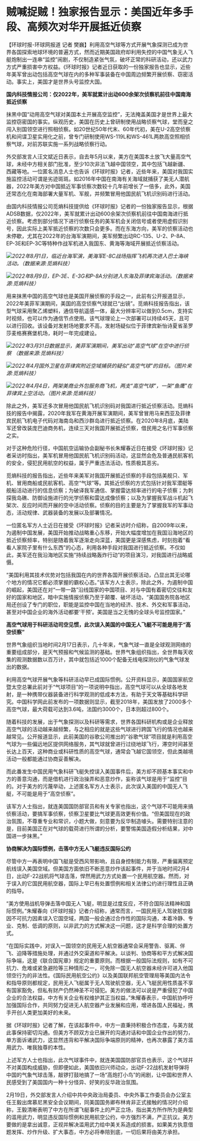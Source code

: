 # 贼喊捉贼！独家报告显示：美国近年多手段、高频次对华开展抵近侦察

【环球时报-环球网报道 记者
樊巍】利用高空气球等方式开展气象探测已成为世界各国探索地球环境的普遍方式，然而近期美国政府却利用失控的中国气象无人飞艇炮制出一连串“监控”闹剧，不仅制造紧张气氛，破坏正常的科研活动，还以武力方式严重损害中方权益。《环球时报》记者近日获取的一份独家报告也显示，近些年美军曾出动包括高空气球在内的多种军事装备在中国周边频繁开展侦察、窃密活动。事实上，美国才是世界头号监控大国。

**国内科技情报公司：仅2022年，美军就累计出动600余架次侦察机前往中国南海抵近侦察**

抹黑中国“动用高空气球对美国本土开展高空监控”，无法掩盖美国才是世界上最大监控窃密国的事实。纵观历史，美国在历史上曾研制使用战略侦察气球，堂而皇之闯入别国领空进行照相侦察。如20世纪50年代末、60年代初，美在U-2高空侦察机和间谍卫星实用化之前，曾专门研制使用WS-119L和WS-461L两款高空照相侦察气球，对前苏联实施一系列战略侦察行动。

外交部发言人汪文斌近日表示，自去年5月以来，美方在美国本土放飞大量高空气球，未经中方相关部门批准，至少10次非法飞越中国领空，其中包括飞越新疆、西藏等地。一位匿名消息人士也告诉《环球时报》记者，近些年来，美国对我国实施监控活动可谓是劣迹斑斑。如2016年中国在南海有关海域就捕获了美无人潜航器，2022年美方对中国抵近军事侦察次数较十几年前增长了一倍多，此外，美国还常态化在南海部署大量军机、军舰，并频繁冒用他国民航飞机识别码进行活动。

由国内科技情报公司觅熵科技提供给《环球时报》记者的一份独家报告显示，根据ADSB数据，仅2022年，美军就累计出动600余架次侦察机前往中国南海进行抵近侦察。考虑到部分情况下进行侦察任务的美军机会关闭信号或者使用虚假识别号，因此实际上美军抵近侦察的次数只会更多。而在东海方向，美军的侦察活动也未停歇，尤其在2022年的台海军演期间，美军频繁出动RC-135、U-2、P-8A、EP-3E和EP-3C等特种作战军机进入我国东、黄海等海域开展抵近侦察活动。

![](https://inews.gtimg.com/newsapp_bt/0/15677671474/1000)_2022年8月1日，临近台海军演，美海军E-8C战场指挥飞机再次进入巴士海峡活动。（数据来源:觅熵科技）_

![](https://inews.gtimg.com/newsapp_bt/0/15677671479/1000)_2022年8月9日，EP-3E、E-3G和P-8A分别进入东海及菲律宾海活动。（数据来源:觅熵科技）_

用来抹黑中国的高空气球也是美国开展侦察的手段之一，此前有公开报道显示，2022年美菲军演期间，美国的高空侦察气球就已“出镜”。觅熵科技报告指出，该型气球采用聚乙烯塑料，通信导航遥感一体，最大分辨率可以做到0.5cm，支持实时视频，也可以作为通信节点使用。该气球理论上一次部署可以持续45天，且可以进行回收。该设备对发射场地要求不高，发射场疑似位于菲律宾新怡诗夏省圣罗莎麦格赛赛堡机场，耗时一年完成建设。

![](https://inews.gtimg.com/newsapp_bt/0/15677671488/1000)_2022年3月31日数据显示，美菲军演期间，美军出动“高空气球”在空中进行侦察
（数据来源:觅熵科技）_

![](https://inews.gtimg.com/newsapp_bt/0/15677671468/1000)_2022年4月国外卫星在菲律宾附近空域捕获的疑似“高空气球”的目标。（图片来源:觅熵科技）_

![](https://inews.gtimg.com/newsapp_bt/0/15677671470/1000)_2022年4月4日，两架美商业外包服务商飞机，两支“高空气球”，一架“鱼鹰”在菲律宾上空活动。（图片来源:觅熵科技）_

除此之外，美军还多次冒用他国民航飞机识别码对我国进行抵近侦察活动。觅熵科技的报告中揭露，2020年我军在黄海开展军演期间，美军曾冒用马来西亚及菲律宾民航飞机电子代码对海南岛和西沙群岛进行抵近侦察。在2020年8月底，美陆军还曾改装庞巴迪商务机，连续三天对我国开展抵近侦察，借民用之名行军事侦察之实。

对于这种危险行径，中国航空运输协会副秘书长朱耀春近日在接受《环球时报》记者采访时指出，美军机冒用他国民航飞机识别码活动，这显然会危及普通民航客机的安全，侵犯民用航空的权益，属于严重违法活动，性质极其恶劣。

觅熵科技的报告指出，近些年来美军对我国开展抵近侦察的手段包括美舰只、军机、冒用商船或民航客机、高空“气球”等。其抵近侦察的方式包括针对我军潜艇等舰船活动进行的信息侦察；为破译我军通信、掌握雷达频率进行的电子侦察；为刺探我岛礁、防御设施进行的光学侦察和雷达成像侦察；以及为掌握我军战斗机起飞架次、反应时间而开展的空中活动侦察。侦察的目的主要是为了掌握我军的军事动态，活动规律、武器装备的发展以及部署情况。

一位匿名军方人士近日在接受《环球时报》记者采访时介绍称，自2009年以来，为遏制中国发展，美国开始推动战略重心东移，开始大幅度增加在我国沿海地区的抵近侦察频率，特别是随着我军逐渐走向深蓝，美国更是深感焦虑，时刻抱着“看看人家院子里有什么东西”的心态，利用各种手段对我国进行抵近侦察。不仅如此，美军还在我沿海地区实施“持续战略轰炸行动”的项目演习，对我国进行战略威慑。

“美国利用其技术优势对包括我国在内的世界各国开展侦察活动，凸显出其无论哪个地方的情况它都必须掌握的霸权心态。”该军方人士表示，除此之外，为遏制中国的崛起，美国还在对“一带一路”沿线国家的中国项目、对与中国有着密切交往和友好的国家和地区，暗中实施情报侦察乃至于颠覆、破坏活动，“美国国务院各地区局还创设了专门的职位，职能是监控中国在当地的经济、技术、外交和军事活动，甚至对中国企业的海外活动都要‘干预’。美国是当之无愧的全球头号监控国家。”

**高空气球用于科研活动司空见惯，此次误入美国的中国无人飞艇不可能是用于“高空侦察”**

世界气象组织当地时间2月17日表示，几十年来，气象气球一直是全球观测网络的重要组成部分，是天气预报和气候监测的基础。世界气象组织指出，全世界每天收集的观测数据数以百万计，其中就包括近1000个配备无线电探测仪的气象气球发出的数据。

利用高空气球开展气象等科研活动早已成国际惯例。公开资料显示，美国国家航空暨太空总署此前对于“气球项目”的一项说明中指出，高空气球可以从全球各地发射，是一种携带仪器装备进行科学观测的低成本方法，有助于天文等基础科学研究。中国科学网此前发布的一项数据则显示，截至2018年，美国发放了2000多个高空气球，最大荷载可达到3.6吨，法国约3000个，日本则超过800个。

随着科技的发展，出于气象探测以及科研等需求，世界各国科研机构或是企业释放高空气球的活动越来越频繁，与之相应的就是这些气球进行跨国飞行的情况也越来越常见。公开报道显示，此前美国的谷歌公司推出的“谷歌气球”项目就是利用高空气球为一些偏远地区提供网络服务，其气球就曾进行过绕地球飞行，滞空时间甚至长达上百天，这种商业或科研性质的高空气球，通常会飞越它国领空，但此类越境活动一般都能通过协商妥善解决。

而此番发生中国民用气象科研飞艇失控误入美国事件后，美方却不顾基本事实和中方的善意沟通，而是借机进行政治操弄和恶意炒作，妄称该气球是用于“监控”目的。对于美方的污蔑举动，上述匿名军方人士表示，此次误入美国的中国无人飞艇，不可能是用于“高空侦察”。

该军方人士指出，就连美国国防部官员和有关专家也指出，这个气球不可能用来搞侦察活动，要搞军事侦察，侦察卫星要比气球更高效更有价值。“但美国现在的政治氛围，不尊重专业和常识，小题大做，刻意要为反华制造噱头。需要特别注意的是，目前美国正在对气球的载荷进行所谓的分析，要警惕美国造假分析结果，对中国进一步抹黑。”

**协商解决为国际惯例，击落中方无人飞艇违反国际公约**

尽管中方一再表明中国飞艇是受西风带影响，且自身控制能力有限，严重偏离预定航线误入美国空域。但美国方面依旧不断恶意炒作该起事件，并于当地时间2月4日，出动F-22战机将气球击落，悍然用武力方式处置一个民用航空器。然而，对于误入的它国民用航空器，国际上早已有处置惯例和相关法律公约进行理性且正确的指导。

“美方使用战机导弹击落中国无人飞艇，明显是过度反应，不符合国际法精神和国际惯例。”朱耀春向《环球时报》记者介绍称，通常而言，一国民用无人驾驶航空器因不可抗力因素误入它国空域，两国一般会通过合作性的国际沟通，本着冷静、专业、克制、低调的原则，以非武力的方式解决这一问题，这才是科学合理的处置方式。

“在国际实践中，对误入一国领空的民用无人航空器通常会采用警告、驱离、伴飞、迫降等措施处理，并通过外交渠道和平解决。以谈判、协商等和平方式解决国际争端，这是《联合国宪章》规定的重要原则。而根据一般国际法规则，如有不可抗力、危难或紧急避险等三种情形之一，可免除一国无人航空器未经许可进入他国领空行为的非法性。《国际民用航空公约》以及美国联邦航空管理局等美国内法令和指导原则都规定，民用无人飞艇属于无人驾驶航空器，无人飞艇民用性质虽不享有国家豁免，但私有财产仍然神圣不可侵犯。美方的做法可以说是严重侵犯了中国企业的合法权益，中方有关企业有权维护其正当权益，”朱耀春表示，中国航协呼吁加强国际合作，共同努力促进无人航空器产业发展和应用，增进各国人民福祉，携手开创人类更加美好的未来。

据《环球时报》记者了解，在该起事件中，中方一直秉持积极合作态度，与美方就此事保持密切沟通。但美方不顾双方业已展开的沟通对话和中国企业作出的努力，单方面诉诸武力，这显然违背和平解决国际争端原则的精神，也再次暴露了美方滥用武力、唯我独尊的本性。

上述军方人士也指出，此次气球事件中，就连美国国防部官员也表示，这个气球并不对美国构成威胁，但即便如此，美国依旧兴师动众，出动F-22战机发射导弹将中国的气象气球击落，敲锣打鼓地搞了一场“高炮打小鸟”的闹剧，让中国和世界人民感受到了美国国内一种十分怪异、好笑的反华政治氛围。

2月19日，外交部发言人介绍中共中央政治局委员、中央外事工作委员会办公室主任王毅出席慕尼黑安全会议期间，同美国国务卿布林肯非正式接触的情况时介绍称，王毅清晰表明了中方在所谓飞艇事件上的严正立场，指出美方所作所为是典型的滥用武力，明显违反国际惯例和民用航空公约，中方强烈不满，严正抗议。美方要做的是拿出诚意，正视并解决滥用武力给中美关系造成的损害。如果美方执意借题发挥、炒作升级、扩大事态，中方必将奉陪到底，一切后果将由美方承担。

